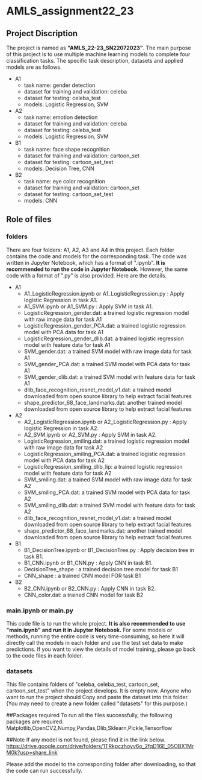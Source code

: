 # AMLS_assignment22_23
## **Project Discription**
The project is named as **"AMLS_22-23_SN22072023"**. The main purpose of this project is to use multiple machine learning models to complete four classification tasks. The specific task description, datasets and applied models are as follows.
- A1
  - task name: gender detection
  - dataset for training and validation: celeba
  - dataset for testing: celeba_test
  - models: Logistic Regression, SVM
- A2
  - task name: emotion detection
  - dataset for training and validation: celeba
  - dataset for testing: celeba_test
  - models: Logistic Regression, SVM 
- B1
  - task name: face shape recognition
  - dataset for training and validation: cartoon_set
  - dataset for testing: cartoon_set_test
  - models: Decision Tree, CNN
- B2
  - task name: eye color recognition
  - dataset for training and validation: cartoon_set
  - dataset for testing: cartoon_set_test
  - models: CNN
  
## **Role of files**
### folders
There are four folders: A1, A2, A3 and A4 in this project. Each folder contains the code and models for the corresponding task. The code was written in Jupyter Notebook, which has a format of ".ipynb". **It is recommended to run the code in Jupyter Notebook.** However, the same code with a format of ".py" is also provided. Here are the details.
- A1
   - A1_LogisticRegression.ipynb or A1_LogisticRegression.py : Apply logistic Regression in task A1.
   - A1_SVM.ipynb or A1_SVM.py : Apply SVM in task A1.
   - LogisticRegression_gender.dat: a trained logistic regression model with raw image data for task A1
   - LogisticRegression_gender_PCA.dat: a trained logistic regression model with PCA data for task A1
   - LogisticRegression_gender_dlib.dat: a trained logistic regression model with feature data for task A1
   - SVM_gender.dat: a trained SVM model with raw image data for task A1
   - SVM_gender_PCA.dat: a trained SVM model with PCA data for task A1
   - SVM_gender_dlib.dat: a trained SVM model with feature data for task A1
   - dlib_face_recognition_resnet_model_v1.dat: a trained model downloaded from open source library to help extract facial features
   - shape_predictor_68_face_landmarks.dat: another trained model downloaded from open source library to help extract facial features
- A2
   - A2_LogisticRegression.ipynb or A2_LogisticRegression.py : Apply logistic Regression in task A2.
   - A2_SVM.ipynb or A2_SVM.py : Apply SVM in task A2.
   - LogisticRegression_smiling.dat: a trained logistic regression model with raw image data for task A2
   - LogisticRegression_smiling_PCA.dat: a trained logistic regression model with PCA data for task A2
   - LogisticRegression_smiling_dlib_lip: a trained logistic regression model with feature data for task A2
   - SVM_smiling.dat: a trained SVM model with raw image data for task A2
   - SVM_smiling_PCA.dat: a trained SVM model with PCA data for task A2
   - SVM_smiling_dlib.dat: a trained SVM model with feature data for task A2
   - dlib_face_recognition_resnet_model_v1.dat: a trained model downloaded from open source library to help extract facial features
   - shape_predictor_68_face_landmarks.dat: another trained model downloaded from open source library to help extract facial features
- B1
   - B1_DecisionTree.ipynb or B1_DecisionTree.py : Apply decision tree in task B1.
   - B1_CNN.ipynb or B1_CNN.py : Apply CNN in task B1.
   - DecisionTree_shape : a trained decision tree model for task B1
   - CNN_shape : a trained CNN model FOR task B1
- B2
   - B2_CNN.ipynb or B2_CNN.py : Apply CNN in task B2.
   - CNN_color.dat: a trained CNN model for task B2
   
### main.ipynb or main.py
This code file is to run the whole project. **It is also recommended to use "main.ipynb" and run it in Jupyter Notebook.** For some models or methods, running the entire code is very time-consuming, so here it will directly call the models in each folder and use the test set data to make predictions. If you want to view the details of model training, please go back to the code files in each folder.

### datasets
This file contains folders of "celeba, celeba_test, cartoon_set, cartoon_set_test" when the project develops. It is empty now. Anyone who want to run the project should Copy and paste the dataset into this folder. (You may need to create a new folder called "datasets" for this purpose.)

##Packages required
To run all the files successfully, the following packages are required.
Matplotlib,OpenCV2,Numpy,Pandas,Dlib,Sklearn,Pickle,Tensorflow

##Note
If any model is not found, please find it in the link below.
https://drive.google.com/drive/folders/1TRkpczhoyv6o_2fqD16E_05OBX1MrM0k?usp=share_link

Please add the model to the corresponding folder after downloading, so that the code can run successfully.

